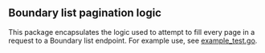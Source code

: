 ## Boundary list pagination logic

This package encapsulates the logic used to attempt to fill every page
in a request to a Boundary list endpoint. For example use, see [example_test.go](./example_test.go).
